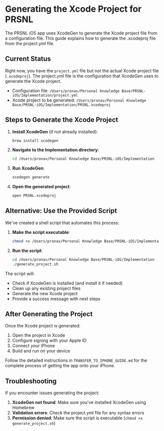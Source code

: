 # Generating the Xcode Project for PRSNL

The PRSNL iOS app uses XcodeGen to generate the Xcode project file from a configuration file. This guide explains how to generate the .xcodeproj file from the project.yml file.

## Current Status

Right now, you have the `project.yml` file but not the actual Xcode project file (`.xcodeproj`). The project.yml file is the configuration that XcodeGen uses to generate the Xcode project.

- Configuration file: `/Users/pronav/Personal Knowledge Base/PRSNL-iOS/Implementation/project.yml`
- Xcode project to be generated: `/Users/pronav/Personal Knowledge Base/PRSNL-iOS/Implementation/PRSNL.xcodeproj`

## Steps to Generate the Xcode Project

1. **Install XcodeGen** (if not already installed):
   ```bash
   brew install xcodegen
   ```

2. **Navigate to the Implementation directory**:
   ```bash
   cd /Users/pronav/Personal Knowledge Base/PRSNL-iOS/Implementation
   ```

3. **Run XcodeGen**:
   ```bash
   xcodegen generate
   ```

4. **Open the generated project**:
   ```bash
   open PRSNL.xcodeproj
   ```

## Alternative: Use the Provided Script

We've created a shell script that automates this process:

1. **Make the script executable**:
   ```bash
   chmod +x /Users/pronav/Personal Knowledge Base/PRSNL-iOS/Implementation/generate_project.sh
   ```

2. **Run the script**:
   ```bash
   cd /Users/pronav/Personal Knowledge Base/PRSNL-iOS/Implementation
   ./generate_project.sh
   ```

The script will:
- Check if XcodeGen is installed (and install it if needed)
- Clean up any existing project files
- Generate the new Xcode project
- Provide a success message with next steps

## After Generating the Project

Once the Xcode project is generated:

1. Open the project in Xcode
2. Configure signing with your Apple ID
3. Connect your iPhone
4. Build and run on your device

Follow the detailed instructions in `TRANSFER_TO_IPHONE_GUIDE.md` for the complete process of getting the app onto your iPhone.

## Troubleshooting

If you encounter issues generating the project:

1. **XcodeGen not found**: Make sure you've installed XcodeGen using Homebrew
2. **Validation errors**: Check the project.yml file for any syntax errors
3. **Permission denied**: Make sure the script is executable (`chmod +x generate_project.sh`)